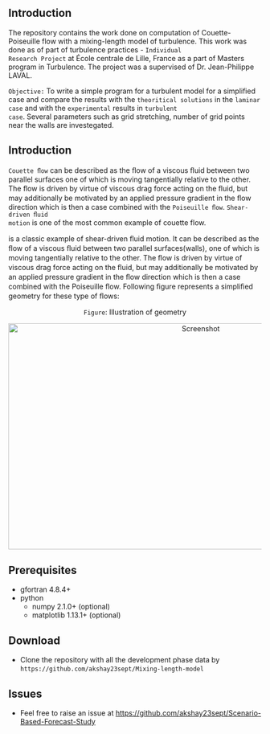 ## Introduction
The repository contains the work done on computation of Couette-Poiseuille flow with a mixing-length model of turbulence. This work
was done as of part of turbulence practices - <code>Individual Research Project</code> at École centrale de Lille, France as a part of
Masters program in Turbulence. The project was a supervised of Dr. Jean-Philippe LAVAL.

<code>Objective:</code> 
To write a simple program for a turbulent model for a simplified case and compare the results with the <code>theoritical solutions</code> in                         the <code>laminar case</code> and with the <code>experimental</code> results in <code>turbulent case</code>. Several parameters such as grid stretching, number of grid points near the walls are investegated.

## Introduction
<code>Couette ﬂow</code> can be described as the ﬂow of a viscous ﬂuid between two parallel surfaces one of which is moving tangentially relative to the other.
The ﬂow is driven by virtue of viscous drag force acting on the ﬂuid, but may additionally be motivated by an applied pressure gradient in the ﬂow direction which is then a case combined with the <code>Poiseuille ﬂow</code>. <code>Shear-driven ﬂuid motion</code> is one of the most common example of couette flow.


is a classic example of shear-driven ﬂuid motion. It can be described as the ﬂow of a viscous ﬂuid between two parallel surfaces(walls), one of which is moving tangentially relative to the other. The ﬂow is driven by virtue of viscous drag force acting on the ﬂuid, but may additionally be motivated by an applied pressure gradient in the ﬂow direction which is then a case combined with the Poiseuille ﬂow. Following ﬁgure represents a simpliﬁed geometry for these type of ﬂows:

<p align="center">
<code>Figure</code>: Illustration of geometry
</p>

<p align="center">
  <a target="_blank" rel="noopener noreferrer" href="https://github.com/akshay23sept/Mixing-length-model/blob/master/refrences/cp_flow_geometry.png"><img src="https://github.com/akshay23sept/Mixing-length-model/blob/master/refrences/cp_flow_geometry.png" alt="Screenshot" width="750" height="450" style="max-width:100%;"></a>
</p>

## Prerequisites


- gfortran 4.8.4+
- python  
  - numpy 2.1.0+ (optional)
  - matplotlib 1.13.1+ (optional)  


## Download 

- Clone the repository with all the development phase data by
  `https://github.com/akshay23sept/Mixing-length-model`


## Issues
- Feel free to raise an issue at 
       https://github.com/akshay23sept/Scenario-Based-Forecast-Study
  













